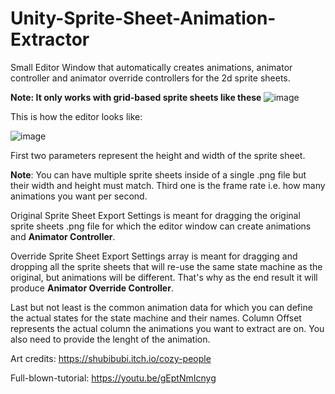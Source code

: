 # Unity-Sprite-Sheet-Animation-Extractor
Small Editor Window that automatically creates animations, animator controller and animator override controllers for the 2d sprite sheets.

**Note: It only works with grid-based sprite sheets like these**
![image](https://github.com/kantagara/Unity-Sprite-Sheet-Animation-Extractor/assets/8202013/32183bed-b93d-4990-bcbd-705cee0be14a)

This is how the editor looks like:

![image](https://github.com/kantagara/Unity-Sprite-Sheet-Animation-Extractor/assets/8202013/2b7b080d-314f-426f-81fe-5c6846f973be)

First two parameters represent the height and width of the sprite sheet.

**Note**: You can have multiple sprite sheets inside of a single .png file but their width and height must match.
Third one is the frame rate i.e. how many animations you want per second.

Original Sprite Sheet Export Settings is meant for dragging the original sprite sheets .png file for which the editor window can create animations and **Animator Controller**.

Override Sprite Sheet Export Settings array is meant for dragging and dropping all the sprite sheets that will re-use the same state machine as the original, but animations will be different. That's why as the end result it will produce **Animator Override Controller**.

Last but not least is the common animation data for which you can define the actual states for the state machine and their names. Column Offset represents the actual column the animations you want to extract are on. You also need to provide the lenght of the animation.

Art credits: https://shubibubi.itch.io/cozy-people

Full-blown-tutorial: https://youtu.be/gEptNmIcnyg
